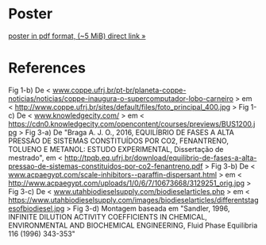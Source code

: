# Poster

[poster in pdf format, (~5 MiB) direct link »](https://github.com/iurisegtovich/PyTherm-applied-thermodynamics/raw/gh-pages/archive/presentation/20171109-UFRJ-ptBR-coloquio-peq/20171108b--Segtovich-Medeiros-Tavares--coloquio-peq-2017.pdf)

# References

Fig 1-b) De < www.coppe.ufrj.br/pt-br/planeta-coppe-noticias/noticias/coppe-inaugura-o-supercomputador-lobo-carneiro > em < http://www.coppe.ufrj.br/sites/default/files/foto_principal_400.jpg >
Fig 1-c) De < www.knowledgecity.com/ > em < https://cdn0.knowledgecity.com/opencontent/courses/previews/BUS1200.jpg >
Fig 3-a) De "Braga A. J. O., 2016, EQUILÍBRIO DE FASES A ALTA PRESSÃO DE SISTEMAS CONSTITUÍDOS POR CO2, FENANTRENO, TOLUENO E METANOL: ESTUDO EXPERIMENTAL, Dissertação de mestrado", em < http://tpqb.eq.ufrj.br/download/equilibrio-de-fases-a-alta-pressao-de-sistemas-constituidos-por-co2-fenantreno.pdf >
Fig 3-b) De < www.acpaegypt.com/scale-inhibitors--paraffin-dispersant.html > em < http://www.acpaegypt.com/uploads/1/0/6/7/10673668/3129251_orig.jpg >
Fig 3-c) De < www.utahbiodieselsupply.com/biodieselarticles.php > em < https://www.utahbiodieselsupply.com/images/biodieselarticles/differentstagesofbiodiesel.jpg >
Fig 3-d) Montagem baseada em "Sandler, 1996, INFINITE DILUTION ACTIVITY COEFFICIENTS IN CHEMICAL, ENVIRONMENTAL AND BIOCHEMICAL ENGINEERING, Fluid Phase Equilibria 116 (1996) 343-353"
